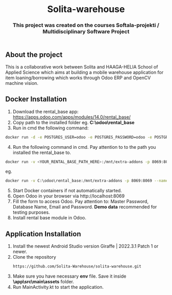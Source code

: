 <div id="top"></div>

<!-- PROJECT LOGO -->
<br />
<div align="center">
  
<h1 align="center">Solita-warehouse</h1>

<h3 align="center">
    This project was created on the courses Softala-projekti / Multidisciplinary Software Project<br />
<br />
</div>

## About the project

This is a collaborative work between Solita and HAAGA-HELIA School of Applied Science which aims at building a mobile warehouse application for item loaning/borrowing which works through Odoo ERP and OpenCV machine vision.

## Docker Installation

1. Download the rental_base app: https://apps.odoo.com/apps/modules/14.0/rental_base/
2. Copy path to the installed folder eg. **C:\odoo\rental_base**
3. Run in cmd the following command:
```sh
docker run -d -e POSTGRES_USER=odoo -e POSTGRES_PASSWORD=odoo -e POSTGRES_DB=postgres -p 5432:5432 --name db postgres:15
```
4. Run the following command in cmd. Pay attention to to the path you installed the rental_base to.
```sh
docker run -v <YOUR_RENTAL_BASE_PATH_HERE>:/mnt/extra-addons -p 8069:8069 --name odoo14 --link db:db -t odoo:14
```
eg.
```sh
docker run -v C:\odoo\rental_base:/mnt/extra-addons -p 8069:8069 --name odoo14 --link db:db -t odoo:14
```
5. Start Docker containers if not automatically started.
6. Open Odoo in your browser via http://localhost:8069
7. Fill the form to access Odoo. Pay attention to: Master Password, Database Name, Email and Password. **Demo data** recommended for testing purposes.
8. Install rental base module in Odoo.

## Application Installation

1. Install the newest Android Studio version Giraffe | 2022.3.1 Patch 1 or newer.
2. Clone the repository
   ```sh
   https://github.com/Solita-Warehouse/solita-warehouse.git
   ```
3. Make sure you have necessary **env** file. Save it inside **\app\src\main\assets** folder.
4. Run MainActivity.kt to start the application.
